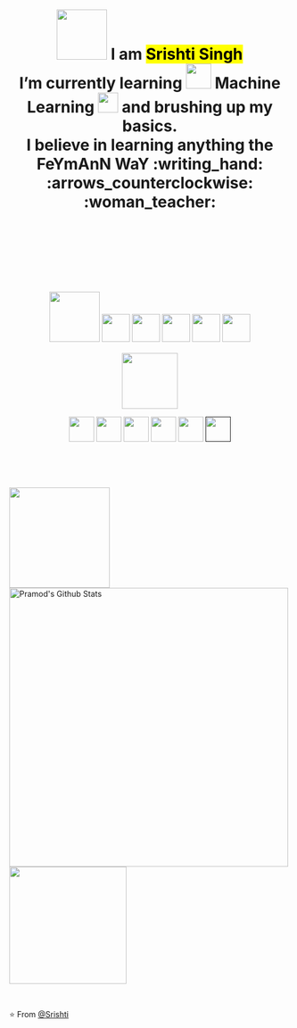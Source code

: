 <div>
  <h1 align="center"> 
    <strong><img src="https://github.com/SrishtiSinghD/SrishtiSinghD/blob/master/tenor%20(2).gif" width="90px"> I am <mark>Srishti Singh</mark></strong>  
    <br> <strong> I’m currently learning <img src="https://media.giphy.com/media/3ohc1axM00ocu2K8gg/giphy.gif" width="45px"> Machine Learning  <img src="https://media.giphy.com/media/l41K2nK1kW3wCM6dy/giphy.gif" width="36px"> and brushing up my basics. </strong>
    <br> <strong> I believe in learning anything the FeYmAnN WaY :writing_hand: :arrows_counterclockwise: :woman_teacher:</strong> 
  </h1>
</div>
<br><br><br><br><br><br>

<p align="center">  
  <h3 align="center">
    <img src="https://media.giphy.com/media/DS89v1NqpzCqA/giphy.gif" width="90px">
    <img src="https://media.giphy.com/media/5xaOcLBK3ktpfSfLcVa/giphy.gif" width="50px">
    <img src="https://media.giphy.com/media/QoUU3x1dH505y/giphy.gif" width="50px">
    <img src="https://media.giphy.com/media/5xaOcLKkLxxVUCeUZ4Q/giphy.gif" width="50px">
    <img src="https://media.giphy.com/media/KI9S4tfLdMaK4/giphy.gif" width="50px">
    <img src="https://media.giphy.com/media/TlK63Er5sVKVBLMQVMY/giphy.gif" width="50px">
</h3>
  <p align="center"><img src="https://media.giphy.com/media/ozdUAW4iETQS2OggkO/giphy.gif" width="100px"></p>
    <p align="center">
      <code><a href="https://www.python.org/" target="_blank"><img height="45" src="https://www.vectorlogo.zone/logos/python/python-ar21.svg"></a></code>
      <code><a href="https://jupyter.org/" target="_blank"><img height="45" src="https://www.vectorlogo.zone/logos/jupyter/jupyter-ar21.svg"></a></code>
      <code><a href="https://numpy.org/" target="_blank"><img height="45" src="https://www.vectorlogo.zone/logos/numpy/numpy-ar21.svg"></a></code>
  <code><a href="https://pandas.pydata.org/" target="_blank"><img height="45" src="https://upload.wikimedia.org/wikipedia/commons/e/ed/Pandas_logo.svg"></a></code>
  <code><a href="https://matplotlib.org/" target="_blank"><img height="45" src="https://upload.wikimedia.org/wikipedia/commons/8/84/Matplotlib_icon.svg"></a></code>
  <code><a href="" target="_blank"><img height="45" src="https://seeklogo.com/images/C/c-logo-672525892C-seeklogo.com.png"></a></code>
    </p>
 </p>
  
<br><br><br>

<div>
<p align="left">
  <img align="center" src="https://media.giphy.com/media/l3fQsvbfwo3rJcmwo/giphy.gif" width="180px">
  <img align="center" src="https://github-readme-stats.vercel.app/api?username=SrishtiSinghD&show_icons=true&title_color=610D4D&icon_color=C949DC&text_color=440A5C&bg_color=F3D3E7" alt="Pramod's Github Stats" width="500px"> 
  <img align="center" src="https://media.giphy.com/media/H7YO03BHmBMWuWUkez/giphy.gif" width="210px">
</p></div>
<br>


<!-- For making transition
<p>
<img src="https://media.giphy.com/media/l46CuOJgbOJVjhuw0/giphy.gif" width="200px">
<img src="https://media.giphy.com/media/xTiTnnEWYFqDYVs2RO/giphy.gif" width="100px">
<img src="https://media.giphy.com/media/l46CuOJgbOJVjhuw0/giphy.gif" width="360px"></p>
-->
⭐️ From [@Srishti](https://github.com/SrishtiSinghD)
<!--
**SrishtiSinghD/SrishtiSinghD** is a ✨ _special_ ✨ repository because its `README.md` (this file) appears on your GitHub profile.

Here are some ideas to get you started:

- 🔭 I’m currently working on ...
- 🌱 I’m currently learning ...
- 👯 I’m looking to collaborate on ...
- 🤔 I’m looking for help with ... N : https://media.giphy.com/media/TlK63EVn3kVP0H0oQ7u/giphy.gif
- 💬 Ask me about ...
- 📫 How to reach me: ...
- 😄 Pronouns: ...
- ⚡ Fun fact: ...https://media.giphy.com/media/dB0lH3k3AE96259Exh/giphy.gif
-->
